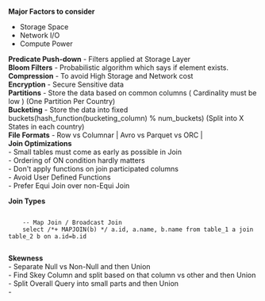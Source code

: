 **Major Factors to consider** 
- Storage Space
- Network I/O
- Compute Power

**Predicate Push-down** - Filters applied at Storage Layer    
**Bloom Filters** -  Probabilistic algorithm which says if element exists.  
**Compression** - To avoid High Storage and Network cost  
**Encryption** - Secure Sensitive data  
**Partitions**  - Store the data based on common columns ( Cardinality must be low ) (One Partition Per Country)  
**Bucketing**   - Store the data into fixed buckets(hash_function(bucketing_column) % num_buckets) (Split into X States in each country)  
**File Formats** -   Row vs Columnar | Avro vs Parquet vs ORC |   
**Join Optimizations**  
    - Small tables must come as early as possible in Join  
    - Ordering of ON condition hardly matters  
    - Don't apply functions on join participated columns  
    - Avoid User Defined Functions  
    - Prefer Equi Join over non-Equi Join  

**Join Types**  
```roomsql

    -- Map Join / Broadcast Join
    select /*+ MAPJOIN(b) */ a.id, a.name, b.name from table_1 a join table_2 b on a.id=b.id
    

```

**Skewness**  
    - Separate Null vs Non-Null and then Union  
    - Find Skey Column and split based on that column vs other and then Union  
    - Split Overall Query into small parts and then Union  
    - 


    
    
